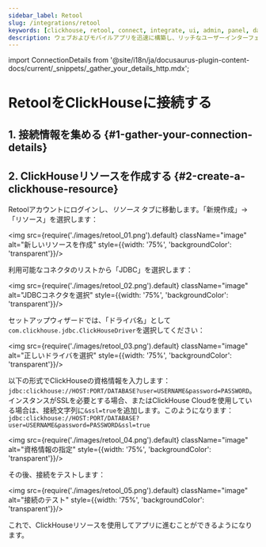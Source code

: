 ```yaml
---
sidebar_label: Retool
slug: /integrations/retool
keywords: [clickhouse, retool, connect, integrate, ui, admin, panel, dashboard, nocode, no-code]
description: ウェブおよびモバイルアプリを迅速に構築し、リッチなユーザーインターフェースを持たせ、複雑なタスクを自動化し、AIを統合します。すべてはあなたのデータによって駆動されます。
---
```

import ConnectionDetails from '@site/i18n/ja/docusaurus-plugin-content-docs/current/_snippets/_gather_your_details_http.mdx';

# RetoolをClickHouseに接続する

## 1. 接続情報を集める {#1-gather-your-connection-details}
<ConnectionDetails />

## 2. ClickHouseリソースを作成する {#2-create-a-clickhouse-resource}

Retoolアカウントにログインし、_リソース_ タブに移動します。「新規作成」->「リソース」を選択します：

<img src={require('./images/retool_01.png').default} className="image" alt="新しいリソースを作成" style={{width: '75%', 'backgroundColor': 'transparent'}}/>
<br/>

利用可能なコネクタのリストから「JDBC」を選択します：

<img src={require('./images/retool_02.png').default} className="image" alt="JDBCコネクタを選択" style={{width: '75%', 'backgroundColor': 'transparent'}}/>
<br/>

セットアップウィザードでは、「ドライバ名」として`com.clickhouse.jdbc.ClickHouseDriver`を選択してください：

<img src={require('./images/retool_03.png').default} className="image" alt="正しいドライバを選択" style={{width: '75%', 'backgroundColor': 'transparent'}}/>
<br/>

以下の形式でClickHouseの資格情報を入力します：`jdbc:clickhouse://HOST:PORT/DATABASE?user=USERNAME&password=PASSWORD`。
インスタンスがSSLを必要とする場合、またはClickHouse Cloudを使用している場合は、接続文字列に`&ssl=true`を追加します。このようになります：`jdbc:clickhouse://HOST:PORT/DATABASE?user=USERNAME&password=PASSWORD&ssl=true`

<img src={require('./images/retool_04.png').default} className="image" alt="資格情報の指定" style={{width: '75%', 'backgroundColor': 'transparent'}}/>
<br/>

その後、接続をテストします：

<img src={require('./images/retool_05.png').default} className="image" alt="接続のテスト" style={{width: '75%', 'backgroundColor': 'transparent'}}/>
<br/>

これで、ClickHouseリソースを使用してアプリに進むことができるようになります。
